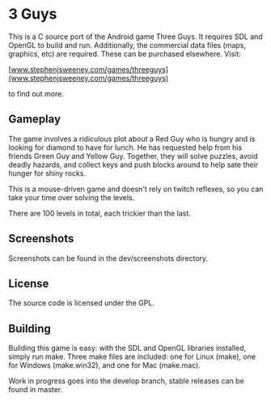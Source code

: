 # 3 Guys

This is a C source port of the Android game Three Guys. It requires SDL and OpenGL to build and run. Additionally, the commercial data files (maps, graphics, etc) are required. These can be purchased elsewhere. Visit:

[www.stephenjsweeney.com/games/threeguys](www.stephenjsweeney.com/games/threeguys)

to find out more.

## Gameplay

The game involves a ridiculous plot about a Red Guy who is hungry and is looking for diamond to have for lunch. He has requested help from his friends Green Guy and Yellow Guy. Together, they will solve puzzles, avoid deadly hazards, and collect keys and push blocks around to help sate their hunger for shiny rocks.

This is a mouse-driven game and doesn't rely on twitch reflexes, so you can take your time over solving the levels.

There are 100 levels in total, each trickier than the last.

## Screenshots

Screenshots can be found in the dev/screenshots directory.

## License

The source code is licensed under the GPL.

## Building

Building this game is easy: with the SDL and OpenGL libraries installed, simply run make. Three make files are included: one for Linux (make), one for Windows (make.win32), and one for Mac (make.mac).

Work in progress goes into the develop branch, stable releases can be found in master.
